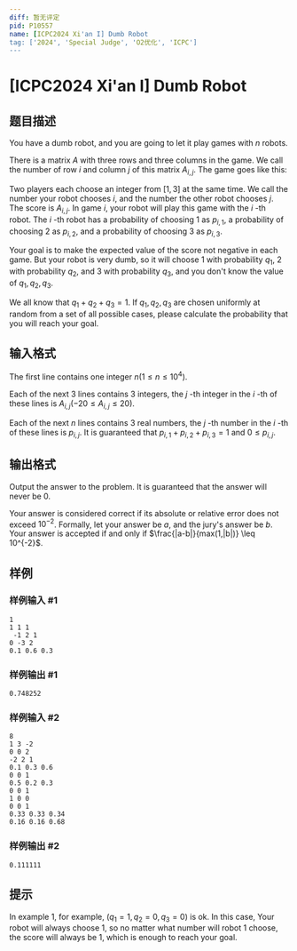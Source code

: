 ```yaml
---
diff: 暂无评定
pid: P10557
name: [ICPC2024 Xi'an I] Dumb Robot
tag: ['2024', 'Special Judge', 'O2优化', 'ICPC']
---
```

# [ICPC2024 Xi'an I] Dumb Robot
## 题目描述

You have a dumb robot, and you are going to let it play games with $n$ robots.

There is a matrix $A$ with three rows and three columns in the game. We call the number of row $i$ and column $j$ of this matrix $A_{i,j}$. The game goes like this:

Two players each choose an integer from $[1,3]$ at the same time. We call the number your robot chooses $i$, and the number the other robot chooses $j$.
The score is $A_{i,j}$.
In game $i$, your robot will play this game with the $i$ -th robot. The $i$ -th robot has a probability of choosing $1$ as $p_{i,1}$, a probability of choosing $2$ as $p_{i,2}$, and a probability of choosing $3$ as $p_{i,3}$.

Your goal is to make the expected value of the score not negative in each game. But your robot is very dumb, so it will choose $1$ with probability $q_1$, $2$ with probability $q_2$, and $3$ with probability $q_3$, and you don't know the value of $q_1,q_2,q_3$.

We all know that $q_1+q_2+q_3=1$. If $q_1,q_2,q_3$ are chosen uniformly at random from a set of all possible cases, please calculate the probability that you will reach your goal.
## 输入格式

The first line contains one integer $n$($1\le n\le10^4$).

Each of the next $3$ lines contains $3$ integers, the $j$ -th integer in the $i$ -th of these lines is $A_{i,j}$($-20\le A_{i,j}\le20$).

Each of the next $n$ lines contains $3$ real numbers, the $j$ -th number in the $i$ -th of these lines is $p_{i,j}$. It is guaranteed that $p_{i,1}+p_{i,2}+p_{i,3}=1$ and $0\le p_{i,j}$.
## 输出格式

Output the answer to the problem. It is guaranteed that the answer will never be $0$.

Your answer is considered correct if its absolute or relative error does not exceed $10^{-2}$. Formally, let your answer be $a$, and the jury's answer be $b$. Your answer is accepted if and only if $\frac{|a-b|}{max(1,|b|)} \leq 10^{-2}$.


## 样例

### 样例输入 #1
```
1
1 1 1
 -1 2 1
0 -3 2
0.1 0.6 0.3
```
### 样例输出 #1
```
0.748252
```
### 样例输入 #2
```
8
1 3 -2
0 0 2
-2 2 1
0.1 0.3 0.6
0 0 1
0.5 0.2 0.3
0 0 1
1 0 0
0 0 1 
0.33 0.33 0.34
0.16 0.16 0.68
```
### 样例输出 #2
```
0.111111
```
## 提示

In example $1$, for example, $(q_1=1,q_2=0,q_3=0)$ is ok. In this case, Your robot will always choose $1$, so no matter what number will robot $1$ choose, the score will always be $1$, which is enough to reach your goal.
